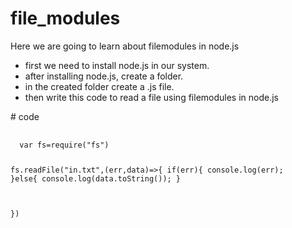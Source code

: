 # file_modules
 Here we are going to learn about filemodules in node.js</br>
<ul>
  <li>first we need to install node.js in our system.</li>
  <li>after installing node.js, create a folder.</li>
 <li>in the created folder create a .js file.</li>
  <li>then write this code to read a file using filemodules in node.js</li>
</ul>
# code
  <pre>
  <code>
  var fs=require("fs")
  
  fs.readFile("in.txt",(err,data)=>{
    if(err){
              console.log(err);
           }else{
                console.log(data.toString());
           }  

})
  </code>
</pre>
